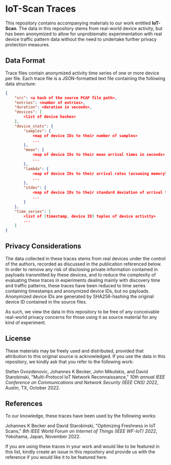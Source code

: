 # IoT-Scan Traces

This repository contains accompanying materials to our work entitled **IoT-Scan**. The data in this repository stems from real-world device activity, but has been anonymized to allow for unproblematic experimentation with real device traffic pattern data without the need to undertake further privacy protection measures. 

## Data Format

Trace files contain anonymized activity time series of one or more device per file. Each trace file is a JSON-formatted text file containing the following data structure:

```json
{
    "src": <a hash of the source PCAP file path>,
    "entries": <number of entries>,
    "duration": <duration in seconds>,
    "devices": [
        <list of device hashes>
    ],
    "device_stats": {
        "samples": {
            <map of device IDs to their number of samples>
            ...
        },
        "mean": {
            <map of device IDs to their mean arrival times in seconds>
            ...
        },
        "lambda": {
            <map of device IDs to their arrival rates (assuming memorylessness)>
            ...
        },
        "stdev": {
            <map of device IDs to their standard deviation of arrival times>
            ...
        }
    },
    "time_series": [
        <list of [timestamp, device ID] tuples of device activity>
        ...
    ]
}

```

## Privacy Considerations

The data collected in these traces stems from real devices under the control of the authors, recorded as discussed in the publication referenced below. In order to remove any risk of disclosing private information contained in payloads transmitted by these devices, and to reduce the complexity of evaluating these traces in experiments dealing mainly with discovery time and traffic patterns, these traces have been reduced to time series containing timestamps and anonymized device IDs, but no payloads. Anonymized device IDs are generated by SHA256-hashing the original device ID contained in the source files.

As such, we view the data in this repository to be free of any conceivable real-world privacy concerns for those using it as source material for any kind of experiment.

## License

These materials may be freely used and distributed, provided that attribution to this original source is acknowledged. If you use the data in this repository, we kindly ask that you refer to the following work:

Stefan Gvozdenovic, Johannes K Becker, John Mikulskis, and David Starobinski, "Multi-Protocol IoT Network Reconnaissance," *10th annual IEEE Conference on Communications and Network Security (IEEE CNS) 2022*, Austin, TX, October 2022.

## References

To our knowledge, these traces have been used by the following works:

Johannes K Becker and David Starobinski, "Optimizing Freshness in IoT Scans," *8th IEEE World Forum on Internet of Things (IEEE WF-IoT) 2022*, Yokohama, Japan, November 2022.

If you are using these traces in your work and would like to be featured in this list, kindly create an issue in this repository and provide us with the reference if you would like it to be featured here.
